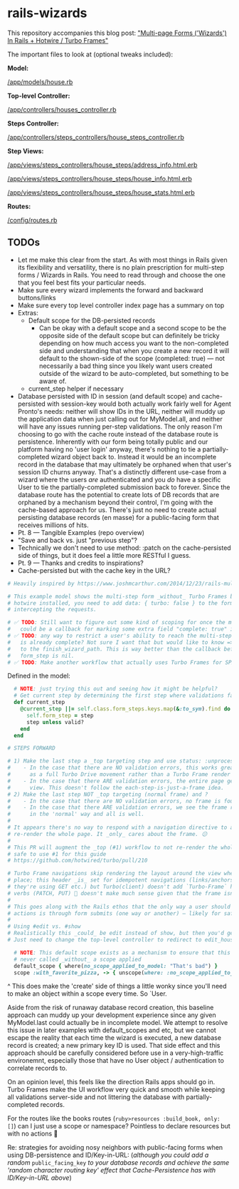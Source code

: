 # rails-wizards

This repository accompanies this blog post: ["Multi-page Forms ('Wizards') In Rails + Hotwire / Turbo Frames"](https://jonsully.net/blog/multi-step-forms-in-rails-with-hotwire-turbo-frames/)

The important files to look at (optional tweaks included):

**Model:**

[/app/models/house.rb](/app/models/house.rb)

**Top-level Controller:**

[/app/controllers/houses_controller.rb](/app/controllers/houses_controller.rb)

**Steps Controller:**

[/app/controllers/steps_controllers/house_steps_controller.rb](/app/controllers/steps_controllers/house_steps_controller.rb)

**Step Views:**

[/app/views/steps_controllers/house_steps/address_info.html.erb](/app/views/steps_controllers/house_steps/address_info.html.erb)

[/app/views/steps_controllers/house_steps/house_info.html.erb](/app/views/steps_controllers/house_steps/house_info.html.erb)

[/app/views/steps_controllers/house_steps/house_stats.html.erb](/app/views/steps_controllers/house_steps/house_stats.html.erb)

**Routes:**

[/config/routes.rb](/config/routes.rb)

## TODOs

- Let me make this clear from the start. As with most things in Rails given its flexibility and versatility, there is no plain prescription for multi-step forms / Wizards in Rails. You need to read through and choose the one that you feel best fits your particular needs. 
- Make sure every wizard implements the forward and backward buttons/links
- Make sure every top level controller index page has a summary on top
- Extras:
  - Default scope for the DB-persisted records
    - Can be okay with a default scope and a second scope to be the opposite side of the default scope but can definitely be tricky depending on how much access you want to the non-completed side and understanding that when you create a new record it will default to the shown-side of the scope (completed: true) — not necessarily a bad thing since you likely want users created outside of the wizard to be auto-completed, but something to be aware of.
  - current_step helper if necessary
- Database persisted with ID in session (and default scope) and cache-persisted with session-key would both actually work fairly well for Agent Pronto's needs: neither will show IDs in the URL, neither will muddy up the application data when just calling out for MyModel.all, and neither will have any issues running per-step validations. The only reason I'm choosing to go with the cache route instead of the database route is persistence. Inherently with our form being totally public and our platform having no 'user login' anyway, there's nothing to tie a partially-completed wizard object back to. Instead it would be an incomplete record in the database that may ultimately be orphaned when that user's session ID churns anyway. That's a distinctly different use-case from a wizard where the users _are_ authenticated and you _do_ have a specific User to tie the partially-completed submission back to forever. Since the database route has the potential to create lots of DB records that are orphaned by a mechanism beyond their control, I'm going with the cache-based approach for us. There's just no need to create actual persisting database records (en masse) for a public-facing form that receives millions of hits.
- Pt. 8 — Tangible Examples (repo overview)
- "Save and back vs. just "previous step"?
- Technically we don't need to use method: :patch on the cache-persisted side of things, but it does feel a little more RESTful I guess.
- Pt. 9 — Thanks and credits to inspirations?
- Cache-persisted but with the cache key in the URL?


```ruby
# Heavily inspired by https://www.joshmcarthur.com/2014/12/23/rails-multistep-forms.html

# This example model shows the multi-step form _without_ Turbo Frames but on a project with
# hotwire installed, you need to add data: { turbo: false } to the form_with as to avoid turbo
# intercepting the requests.

# ✅ TODO: Still want to figure out some kind of scoping for once the model is totally validated.
#   could be a callback for marking some extra field "complete: true" if valid? ✅
# ✅ TODO: any way to restrict a user's ability to reach the multi-step form if the object
#   is already complete? Not sure I want that but would like to know => Add an .update!(completed: true)
#   to the finish_wizard_path. This is way better than the callback before_save to validate against when
#   form_step is nil.
# ✅ TODO: Make another workflow that actually uses Turbo Frames for SPA-like experience
```


Defined in the model:

```ruby
  # NOTE: just trying this out and seeing how it might be helpful?
  # Get current step by determining the first step where validations fail
  def current_step
    @current_step ||= self.class.form_steps.keys.map(&:to_sym).find do |step|
      self.form_step = step
      step unless valid?
    end
  end
```

```ruby
# STEPS FORWARD

# 1) Make the last step a _top targeting step and use status: :unprocessable_entity on #update response
#    - In the case that there are NO validation errors, this works great and redirects the user properly
#      as a full Turbo Drive movement rather than a Turbo Frame render
#    - In the case that there ARE validation errors, the entire page gets re-rendered to the last step's
#      view. This doesn't follow the each-step-is-just-a-frame idea.
# 2) Make the last step NOT _top targeting (normal frame) and ?
#    - In the case that there are NO validation errors, no frame is found in the response so JS error
#    - In the case that there ARE validation errors, we see the frame rendered in place with the errors
#      in the 'normal' way and all is well.
# 
# It appears there's no way to respond with a navigation directive to a _frame_ request and have it
# re-render the whole page. It _only_ cares about the frame. 😕
#
# This PR will augment the _top (#1) workflow to not re-render the whole page on validation failures so
# safe to use #1 for this guide
# https://github.com/hotwired/turbo/pull/210

# Turbo Frame navigations skip rendering the layout around the view when the `Turbo-Frame` header is in
# place; this header _is_ set for idempotent navigations (links/anchors/GETs — even form submissions if
# they're using GET etc.) but Turbo(client) doesn't add `Turbo-Frame` header for potentially-destructive
# verbs (PATCH, PUT) 🤔 doesn't make much sense given that the frame isn't targeting _top.
# 
# This goes along with the Rails ethos that the only way a user should be able to commit destructive
# actions is through form submits (one way or another) — likely for safety/security reasons.
# 
# Using #edit vs. #show
# Realistically this _could_ be edit instead of show, but then you'd get URLs like /houses/37/address_info/edit
# Just need to change the top-level controller to redirect to edit_house_step_path(@house, House.form_steps.keys.first)
```

```ruby
  # NOTE: This default scope exists as a mechanism to ensure that this model is
  # never called _without_ a scope applied
  default_scope { where(no_scope_applied_to_model: "That's bad") }
  scope :with_favorite_pizza, -> { unscope(where: :no_scope_applied_to_model).where.not(favorite_pizza: nil) }
```
^ This does make the 'create' side of things a little wonky since you'll need to make an
object within a scope every time. So `User.


Aside from the risk of runaway database record creation, this baseline approach can muddy up your
development experience since any given MyModel.last could actually be in incomplete model. We attempt
to resolve this issue in later examples with default_scopes and etc, but we cannot escape the reality
that each time the wizard is executed, a new database record is created; a new primary key ID is used.
That side effect and this approach should be carefully considered before use in a very-high-traffic
environemnt, especially those that have no User object / authentication to correlate records to.

On an opinion level, this feels like the direction Rails apps should go in. Turbo Frames make the UI
workflow very quick and smooth while keeping all validations server-side and not littering the
database with partially-completed records.



For the routes like the books routes (`ruby>resources :build_book, only: []`) can I just use a scope
or namespace? Pointless to declare resources but with no actions 🤔

Re: strategies for avoiding nosy neighbors with public-facing forms when using DB-persistence and ID/Key-in-URL: (_although you could add a random_ `public_facing_key` _to your database records and achieve the same 'random character routing key' effect that Cache-Persistence has with ID/Key-in-URL above_)
